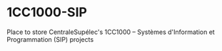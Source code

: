 # 1CC1000-SIP
Place to store CentraleSupélec's 1CC1000 – Systèmes d'Information et Programmation (SIP) projects

